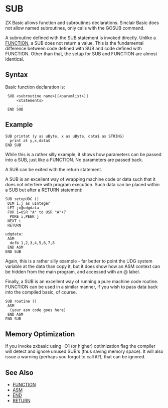 # SUB


ZX Basic allows function and subroutines declarations. Sinclair Basic does not allow named subroutines, only calls with the GOSUB command.

A subroutine defined with the SUB statement is invoked directly. Unlike a [FUNCTION](function.md), a SUB does not return a value. This is the fundamental difference between code defined with SUB and code defined with FUNCTION. Other than that, the setup for SUB and FUNCTION are almost identical. 

## Syntax
Basic function declaration is:

```
 SUB <subroutine name>[(<paramlist>)]
     <statements>
     ...
 END SUB
```

## Example

```
SUB printat (y as uByte, x as uByte, data$ as STRING)
  print at y,x,data$
END SUB
```

While this is a rather silly example, it shows how parameters can be passed into a SUB, just like a FUNCTION. No parameters are passed back.

A SUB can be exited with the return statement.

A SUB is an excellent way of wrapping machine code or data such that it does not interfere with program execution. Such data can be placed within a SUB but after a RETURN statement:


```
SUB setupUDG ()
 DIM i,j as uInteger
 LET j=@udgdata
 FOR i=USR "A" to USR "A"+7
  POKE i,PEEK j
 NEXT i
 RETURN

udgdata:
 ASM
  defb 1,2,3,4,5,6,7,8
 END ASM
END SUB
```


Again, this is a rather silly example - far better to point the UDG system variable at the data than copy it, but it does show how an ASM context can be hidden from the main program, and accessed with an @ label.

Finally, a SUB is an excellent way of running a pure machine code routine. FUNCTION can be used in a similar manner, if you wish to pass data back into the compiled basic, of course.

```
SUB routine ()
 ASM
  (your asm code goes here)
 END ASM
END SUB
```


## Memory Optimization
If you invoke zxbasic using -O1 (or higher) optimization flag the compiler will detect and ignore unused SUB's (thus saving memory space).
It will also issue a warning (perhaps you forgot to call it?), that can be ignored.


## See Also

* [FUNCTION](function.md)
* [ASM](asm.md)
* [END](end.md)
* [RETURN](return.md)


